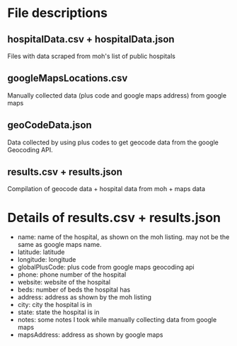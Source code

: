 # File descriptions
## hospitalData.csv + hospitalData.json
Files with data scraped from moh's list of public hospitals

## googleMapsLocations.csv
Manually collected data (plus code and google maps address) from google maps

## geoCodeData.json
Data collected by using plus codes to get geocode data from the google Geocoding API.

## results.csv + results.json
Compilation of geocode data + hospital data from moh + maps data


# Details of results.csv + results.json
- name: name of the hospital, as shown on the moh listing. may not be the same as google maps name.
- latitude: latitude
- longitude: longitude
- globalPlusCode: plus code from google maps geocoding api
- phone: phone number of the hospital
- website: website of the hospital
- beds: number of beds the hospital has
- address: address as shown by the moh listing
- city: city the hospital is in
- state: state the hospital is in
- notes: some notes I took while manually collecting data from google maps
- mapsAddress: address as shown by google maps
